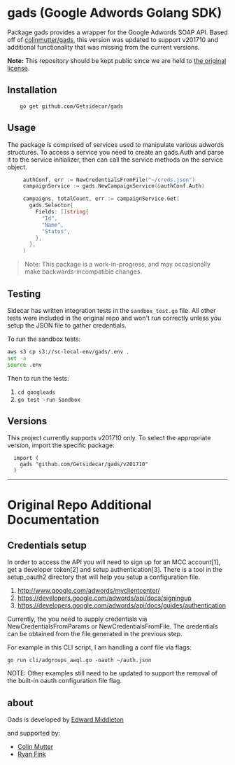# gads (Google Adwords Golang SDK)

Package gads provides a wrapper for the Google Adwords SOAP API.  Based off of
[colinmutter/gads](https://github.com/colinmutter/gads), this version
was updated to support v201710 and additional functionality that was missing from
the current versions.

**Note:** This repository should be kept public since we are held to [the original license](https://github.com/Getsidecar/gads/blob/master/googleads/LICENSE).

## Installation

~~~
	go get github.com/Getsidecar/gads
~~~

## Usage

The package is comprised of services used to manipulate various
adwords structures.  To access a service you need to create an
gads.Auth and parse it to the service initializer, then can call
the service methods on the service object.

~~~ go
     authConf, err := NewCredentialsFromFile("~/creds.json")
     campaignService := gads.NewCampaignService(&authConf.Auth)

     campaigns, totalCount, err := campaignService.Get(
       gads.Selector{
         Fields: []string{
           "Id",
           "Name",
           "Status",
         },
       },
     )
~~~

> Note: This package is a work-in-progress, and may occasionally
> make backwards-incompatible changes.

## Testing
Sidecar has written integration tests in the `sandbox_test.go` file. All other
tests were included in the original repo and won't run correctly unless you
setup the JSON file to gather credentials.

To run the sandbox tests:

```sh
aws s3 cp s3://sc-local-env/gads/.env .
set -a
source .env
```

Then to run the tests:

1. `cd googleads`
2. `go test -run Sandbox`

## Versions

This project currently supports v201710 only.  To select
the appropriate version, import the specific package:

	  import (
	    gads "github.com/Getsidecar/gads/v201710"
	  )

***
# Original Repo Additional Documentation

## Credentials setup

In order to access the API you will need to sign up for an MCC
account[1], get a developer token[2] and setup authentication[3].
There is a tool in the setup_oauth2 directory that will help you
setup a configuration file.

1. http://www.google.com/adwords/myclientcenter/
2. https://developers.google.com/adwords/api/docs/signingup
3. https://developers.google.com/adwords/api/docs/guides/authentication

Currently, the you need to supply credentials via NewCredentialsFromParams
or NewCredentialsFromFile.  The credentials can be obtained from the file
generated in the previous step.

For example in this CLI script, I am handling a conf file via flags:

    go run cli/adgroups_awql.go -oauth ~/auth.json

NOTE: Other examples still need to be updated to support the removal of the built-in
oauth configuration file flag.

## about

Gads is developed by [Edward Middleton](https://blog.vortorus.net/)

and supported by:
 - [Colin Mutter](http://github.com/colinmutter)
 - [Ryan Fink](http://github.com/rfink)
